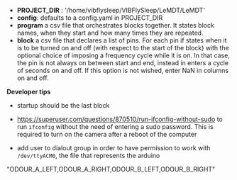
* **PROJECT_DIR** :
 '/home/vibflysleep/VIBFlySleep/LeMDT/LeMDT'
* **config**:
defaults to a config.yaml in PROJECT_DIR
* **program**
a csv file that orchestrates blocks together. It states block names, when they start and how many times they are repeated.
* **block**
a csv file that declares a list of pins. For each pin if states when it is to be turned on and off (with respect to the start of the block) with the optional choice of imposing a frequency cycle while it is on. In that case, the pin is not always on between start and end, instead in enters a cycle of seconds on and off. If this option is not wished, enter NaN in columns on and off.

**Developer tips**

* startup should be the last block

* https://superuser.com/questions/870510/run-ifconfig-without-sudo to run `ifconfig` without the need of entering a sudo password. This is required to turn on the camera after a reboot of the computer

* add user to dialout group in order to have permission to work with `/dev/ttyACM0`, the file that represents the arduino

"ODOUR_A_LEFT,ODOUR_A_RIGHT,ODOUR_B_LEFT,ODOUR_B_RIGHT"
